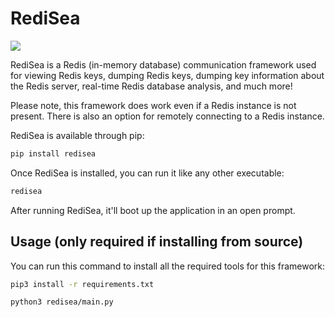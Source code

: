 # RediSea

<img src="assets/redisea_bannerv2.png">

RediSea is a Redis (in-memory database) communication framework used for viewing Redis keys, dumping Redis keys, dumping key information about the Redis server, real-time Redis database analysis, and much more!

Please note, this framework does work even if a Redis instance is not present. There is also an option for remotely connecting to a Redis instance.

RediSea is available through pip:
```bash
pip install redisea
```

Once RediSea is installed, you can run it like any other executable:
```bash
redisea
```

After running RediSea, it'll boot up the application in an open prompt.

## Usage (only required if installing from source)
You can run this command to install all the required tools for this framework:
```bash
pip3 install -r requirements.txt
```
```bash
python3 redisea/main.py
```